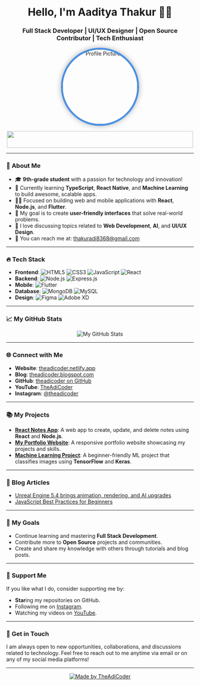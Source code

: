 <!-- Profile Header Section -->
<h1 align="center">Hello, I'm Aaditya Thakur 👨‍💻</h1>
<h3 align="center">Full Stack Developer | UI/UX Designer | Open Source Contributor | Tech Enthusiast</h3>

<p align="center">
  <a href="https://github.com/theadicoder">
    <img src="[https://bigimage.11zon.com/657f73c1-46e9-46b5-8d9e-ebf9a14c0142](https://photos.app.goo.gl/gckk24RoWaAL2hT7A)](https://photos.fife.usercontent.google.com/pw/AP1GczPfgCdKNe8kb0AS2yM-nWcrTLN6SQTHHPITnd0SMbAnV2cuGuCvF_yC=w923-h923-s-no-gm?authuser=0)" alt="Profile Picture" width="200" height="200" style="border-radius: 50%; border: 5px solid #4A90E2; box-shadow: 0 0 15px rgba(0, 0, 0, 0.3);" />
  </a>
</p>

<p align="center">
  <img src="https://readme-typing-svg.herokuapp.com?color=00aaff&lines=Full+Stack+Developer;Open+Source+Contributor;UI%2FUX+Designer;Tech+Enthusiast;Life+Long+Learner;Student" width="500" height="45">
</p>

---

### 🚀 **About Me**
- 🎓 **9th-grade student** with a passion for technology and innovation!
- 🌱 Currently learning **TypeScript**, **React Native**, and **Machine Learning** to build awesome, scalable apps.
- 👨‍💻 Focused on building web and mobile applications with **React**, **Node.js**, and **Flutter**.
- 🔧 My goal is to create **user-friendly interfaces** that solve real-world problems.
- 💬 I love discussing topics related to **Web Development**, **AI**, and **UI/UX Design**.
- 📧 You can reach me at: [thakuradi8368@gmail.com](mailto:thakuradi8368@gmail.com)

---

### 🔥 **Tech Stack**
- **Frontend**: ![HTML5](https://img.shields.io/badge/HTML5-E34F26?style=flat&logo=html5&logoColor=white) ![CSS3](https://img.shields.io/badge/CSS3-1572B6?style=flat&logo=css3&logoColor=white) ![JavaScript](https://img.shields.io/badge/JavaScript-F7DF1E?style=flat&logo=javascript&logoColor=black) ![React](https://img.shields.io/badge/React-61DAFB?style=flat&logo=react&logoColor=black) 
- **Backend**: ![Node.js](https://img.shields.io/badge/Node.js-339933?style=flat&logo=node.js&logoColor=white) ![Express.js](https://img.shields.io/badge/Express.js-000000?style=flat&logo=express&logoColor=white) 
- **Mobile**: ![Flutter](https://img.shields.io/badge/Flutter-02569B?style=flat&logo=flutter&logoColor=white)
- **Database**: ![MongoDB](https://img.shields.io/badge/MongoDB-47A248?style=flat&logo=mongodb&logoColor=white) ![MySQL](https://img.shields.io/badge/MySQL-4479A1?style=flat&logo=mysql&logoColor=white)
- **Design**: ![Figma](https://img.shields.io/badge/Figma-F24E1E?style=flat&logo=figma&logoColor=white) ![Adobe XD](https://img.shields.io/badge/Adobe%20XD-FF61F6?style=flat&logo=adobexd&logoColor=white)

---

### 📈 **My GitHub Stats**
<p align="center">
  <img src="https://github-readme-stats.vercel.app/api?username=theadicoder&show_icons=true&count_private=true&hide_title=true&hide_border=true&theme=radical" alt="My GitHub Stats">
</p>

---

### 🌐 **Connect with Me**
- **Website**: [theadicoder.netlify.app](https://theadi.netlify.app)
- **Blog**: [theadicoder.blogspot.com](https://theadicoder.blogspot.com)
- **GitHub**: [theadicoder on GitHub](https://github.com/theadicoder)
- **YouTube**: [TheAdiCoder](https://www.youtube.com/@theadicoder)
- **Instagram**: [@theadicoder](https://www.instagram.com/theadicoder)

---

### 📚 **My Projects**
- **[React Notes App](https://github.com/theadicoder/react-notes-app)**: A web app to create, update, and delete notes using **React** and **Node.js**.
- **[My Portfolio Website](https://github.com/theadicoder/portfolio)**: A responsive portfolio website showcasing my projects and skills.
- **[Machine Learning Project](https://github.com/theadicoder/ml-project)**: A beginner-friendly ML project that classifies images using **TensorFlow** and **Keras**.

---

### 📝 **Blog Articles**
- [Unreal Engine 5.4 brings animation, rendering, and AI upgrades](https://theadicoder.blogspot.com/2024/04/unreal-engine-54.html)
- [JavaScript Best Practices for Beginners](https://theadicoder.blogspot.com/2024/03/javascript-best-practices.html)

---

### 🎯 **My Goals**
- Continue learning and mastering **Full Stack Development**.
- Contribute more to **Open Source** projects and communities.
- Create and share my knowledge with others through tutorials and blog posts.

---

### 💬 **Support Me**
If you like what I do, consider supporting me by:
- **Star**ing my repositories on GitHub.
- Following me on [Instagram](https://www.instagram.com/theadicoder).
- Watching my videos on [YouTube](https://www.youtube.com/@theadicoder).

---

### 📝 **Get in Touch**
I am always open to new opportunities, collaborations, and discussions related to technology. Feel free to reach out to me anytime via email or on any of my social media platforms!

---

<!-- Footer Section -->
<p align="center">
  <a href="https://github.com/theadicoder/theadicoder">
    <img src="https://img.shields.io/badge/-Made%20with%20❤️%20by%20TheAdiCoder-orange?style=flat" alt="Made by TheAdiCoder" />
  </a>
</p>
